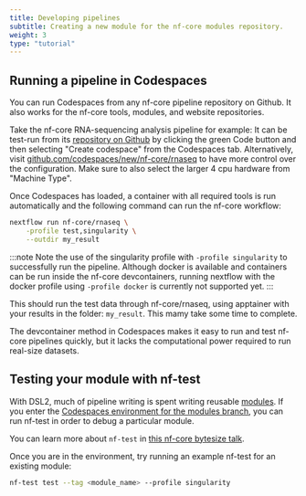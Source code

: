```yaml
---
title: Developing pipelines
subtitle: Creating a new module for the nf-core modules repository.
weight: 3
type: "tutorial"
---
```


## Running a pipeline in Codespaces

You can run Codespaces from any nf-core pipeline repository on Github.
It also works for the nf-core tools, modules, and website repositories.

Take the nf-core RNA-sequencing analysis pipeline for example:
It can be test-run from its [repository on Github](https://github.com/nf-core/rnaseq) by clicking the green Code button and then selecting "Create codespace" from the Codespaces tab.
Alternatively, visit [github.com/codespaces/new/nf-core/rnaseq](https://github.com/codespaces/new/nf-core/rnaseq) to have more control over the configuration.
Make sure to also select the larger 4 cpu hardware from "Machine Type".

Once Codespaces has loaded, a container with all required tools is run automatically and the following command can run the nf-core workflow:

```bash
nextflow run nf-core/rnaseq \
    -profile test,singularity \
    --outdir my_result
```

:::note
Note the use of the singularity profile with `-profile singularity` to successfully run the pipeline.
Although docker is available and containers can be run inside the nf-core devcontainers, running nextflow with the docker profile using `-profile docker` is currently not supported yet.
:::

This should run the test data through nf-core/rnaseq, using apptainer with your results in the folder: `my_result`.
This mamy take some time to complete.

The devcontainer method in Codespaces makes it easy to run and test nf-core pipelines quickly, but it lacks the computational power required to run real-size datasets.

## Testing your module with nf-test

With DSL2, much of pipeline writing is spent writing reusable [modules](https://nf-co.re/modules).
If you enter the [Codespaces environment for the modules branch](https://github.com/nf-core/modules), you can run nf-test in order to debug a particular module.

You can learn more about `nf-test` in [this nf-core bytesize talk](https://nf-co.re/events/2022/bytesize_nftest).

Once you are in the environment, try running an example nf-test for an existing module:

```bash
nf-test test --tag <module_name> --profile singularity
```

<!--**>>>>> TODO: Add section on how to run using Docker**-->
